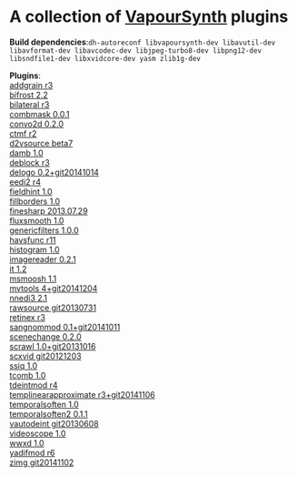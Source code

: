 A collection of [VapourSynth](https://github.com/vapoursynth/vapoursynth) plugins
===================================

**Build dependencies**:`
dh-autoreconf
libvapoursynth-dev
libavutil-dev
libavformat-dev
libavcodec-dev
libjpeg-turbo8-dev
libpng12-dev
libsndfile1-dev
libxvidcore-dev
yasm
zlib1g-dev
`

**Plugins**:<br>
[addgrain r3](https://github.com/HomeOfVapourSynthEvolution/VapourSynth-AddGrain)<br>
[bifrost 2.2](https://github.com/dubhater/vapoursynth-bifrost)<br>
[bilateral r3](https://github.com/HomeOfVapourSynthEvolution/VapourSynth-Bilateral)<br>
[combmask 0.0.1](https://github.com/chikuzen/CombMask)<br>
[convo2d 0.2.0](https://github.com/chikuzen/convo2d)<br>
[ctmf r2](https://github.com/HomeOfVapourSynthEvolution/VapourSynth-CTMF)<br>
[d2vsource beta7](https://github.com/dwbuiten/d2vsource)<br>
[damb 1.0](https://github.com/dubhater/vapoursynth-damb)<br>
[deblock r3](https://github.com/HomeOfVapourSynthEvolution/VapourSynth-Deblock)<br>
[delogo 0.2+git20141014](https://github.com/HomeOfVapourSynthEvolution/VapourSynth-DeLogo)<br>
[eedi2 r4](https://github.com/HomeOfVapourSynthEvolution/VapourSynth-EEDI2)<br>
[fieldhint 1.0](https://github.com/dubhater/vapoursynth-fieldhint)<br>
[fillborders 1.0](https://github.com/dubhater/vapoursynth-fillborders)<br>
[finesharp 2013.07.29](http://forum.doom9.org/showthread.php?t=166524)<br>
[fluxsmooth 1.0](https://github.com/dubhater/vapoursynth-fluxsmooth)<br>
[genericfilters 1.0.0](https://github.com/chikuzen/GenericFilters)<br>
[havsfunc r11](http://forum.doom9.org/showthread.php?t=166582)<br>
[histogram 1.0](https://github.com/dubhater/vapoursynth-histogram)<br>
[imagereader 0.2.1](https://github.com/chikuzen/vsimagereader)<br>
[it 1.2](https://github.com/HomeOfVapourSynthEvolution/VapourSynth-IT)<br>
[msmoosh 1.1](https://github.com/dubhater/vapoursynth-msmoosh)<br>
[mvtools 4+git20141204](https://github.com/dubhater/vapoursynth-mvtools)<br>
[nnedi3 2.1](https://github.com/dubhater/vapoursynth-nnedi3)<br>
[rawsource git20130731](https://github.com/chikuzen/vsrawsource)<br>
[retinex r3](https://github.com/HomeOfVapourSynthEvolution/VapourSynth-Retinex)<br>
[sangnommod 0.1+git20141011](https://github.com/HomeOfVapourSynthEvolution/VapourSynth-SangNomMod)<br>
[scenechange 0.2.0](http://forum.doom9.org/showthread.php?t=166769)<br>
[scrawl 1.0+git20131016](https://github.com/dubhater/vapoursynth-scrawl)<br>
[scxvid git20121203](https://github.com/dubhater/vapoursynth-scxvid)<br>
[ssiq 1.0](https://github.com/dubhater/vapoursynth-ssiq)<br>
[tcomb 1.0](https://github.com/dubhater/vapoursynth-tcomb)<br>
[tdeintmod r4](https://github.com/HomeOfVapourSynthEvolution/VapourSynth-TDeintMod)<br>
[templinearapproximate r3+git20141106](https://bitbucket.org/mystery_keeper/templinearapproximate-vapoursynth)<br>
[temporalsoften 1.0](https://github.com/dubhater/vapoursynth-temporalsoften)<br>
[temporalsoften2 0.1.1](http://forum.doom9.org/showthread.php?t=166769)<br>
[vautodeint git20130608](https://github.com/gnaggnoyil/VAutoDeint)<br>
[videoscope 1.0](https://github.com/dubhater/vapoursynth-videoscope)<br>
[wwxd 1.0](https://github.com/dubhater/vapoursynth-wwxd)<br>
[yadifmod r6](https://github.com/HomeOfVapourSynthEvolution/VapourSynth-Yadifmod)<br>
[zimg git20141102](https://github.com/dubhater/zimg)
